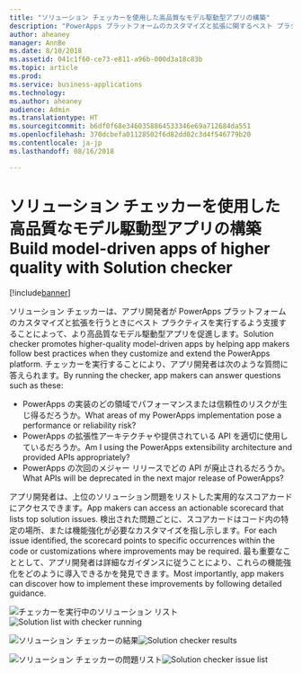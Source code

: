 ```yaml
---
title: "ソリューション チェッカーを使用した高品質なモデル駆動型アプリの構築"
description: "PowerApps プラットフォームのカスタマイズと拡張に関するベスト プラクティスを実行します"
author: aheaney
manager: AnnBe
ms.date: 8/10/2018
ms.assetid: 041c1f60-ce73-e811-a96b-000d3a18c83b
ms.topic: article
ms.prod: 
ms.service: business-applications
ms.technology: 
ms.author: aheaney
audience: Admin
ms.translationtype: HT
ms.sourcegitcommit: b6df0f68e3460358864533346e69a712684da551
ms.openlocfilehash: 370dcbefa01128502f6d82dd02c3d4f546779b20
ms.contentlocale: ja-jp
ms.lasthandoff: 08/16/2018

---
```

# <a name="build-model-driven-apps-of-higher-quality-with-solution-checker"></a><span data-ttu-id="04225-103">ソリューション チェッカーを使用した高品質なモデル駆動型アプリの構築</span><span class="sxs-lookup"><span data-stu-id="04225-103">Build model-driven apps of higher quality with Solution checker</span></span>


[!include[banner](../../includes/banner.md)]

<span data-ttu-id="04225-104">ソリューション チェッカーは、アプリ開発者が PowerApps プラットフォームのカスタマイズと拡張を行うときにベスト プラクティスを実行するよう支援することによって、より高品質なモデル駆動型アプリを促進します。</span><span class="sxs-lookup"><span data-stu-id="04225-104">Solution checker promotes higher-quality model-driven apps by helping app makers follow best practices when they customize and extend the PowerApps platform.</span></span> <span data-ttu-id="04225-105">チェッカーを実行することにより、アプリ開発者は次のような質問に答えられます。</span><span class="sxs-lookup"><span data-stu-id="04225-105">By running the checker, app makers can answer questions such as these:</span></span>

- <span data-ttu-id="04225-106">PowerApps の実装のどの領域でパフォーマンスまたは信頼性のリスクが生じ得るだろうか。</span><span class="sxs-lookup"><span data-stu-id="04225-106">What areas of my PowerApps implementation pose a performance or reliability risk?</span></span>
- <span data-ttu-id="04225-107">PowerApps の拡張性アーキテクチャや提供されている API を適切に使用しているだろうか。</span><span class="sxs-lookup"><span data-stu-id="04225-107">Am I using the PowerApps extensibility architecture and provided APIs appropriately?</span></span>
- <span data-ttu-id="04225-108">PowerApps の次回のメジャー リリースでどの API が廃止されるだろうか。</span><span class="sxs-lookup"><span data-stu-id="04225-108">What APIs will be deprecated in the next major release of PowerApps?</span></span>
 
<span data-ttu-id="04225-109">アプリ開発者は、上位のソリューション問題をリストした実用的なスコアカードにアクセスできます。</span><span class="sxs-lookup"><span data-stu-id="04225-109">App makers can access an actionable scorecard that lists top solution issues.</span></span> <span data-ttu-id="04225-110">検出された問題ごとに、スコアカードはコード内の特定の場所、または機能強化が必要なカスタマイズを指し示します。</span><span class="sxs-lookup"><span data-stu-id="04225-110">For each issue identified, the scorecard points to specific occurrences within the code or customizations where improvements may be required.</span></span> <span data-ttu-id="04225-111">最も重要なこととして、アプリ開発者は詳細なガイダンスに従うことにより、これらの機能強化をどのように導入できるかを発見できます。</span><span class="sxs-lookup"><span data-stu-id="04225-111">Most importantly, app makers can discover how to implement these improvements by following detailed guidance.</span></span>

<span data-ttu-id="04225-112">![チェッカーを実行中のソリューション リスト](media/01_SolutionList.jpg "ソリューション チェッカーを実行中")</span><span class="sxs-lookup"><span data-stu-id="04225-112">![Solution list with checker running](media/01_SolutionList.jpg "Solution checker running")</span></span>

<span data-ttu-id="04225-113">![ソリューション チェッカーの結果](media/02_Summary.jpg "ソリューション チェッカーの結果")</span><span class="sxs-lookup"><span data-stu-id="04225-113">![Solution checker results](media/02_Summary.jpg "Solution checker results")</span></span>

<span data-ttu-id="04225-114">![ソリューション チェッカーの問題リスト](media/03_IssueList.jpg "ソリューション チェッカーの問題リスト")</span><span class="sxs-lookup"><span data-stu-id="04225-114">![Solution checker issue list](media/03_IssueList.jpg "Solution checker issue list")</span></span>


